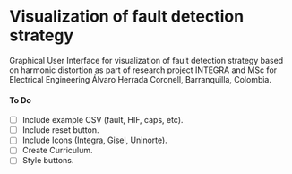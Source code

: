 # Visualization of fault detection strategy
Graphical User Interface for visualization of fault detection strategy based on harmonic distortion as part of research project INTEGRA and MSc for Electrical Engineering Álvaro Herrada Coronell, Barranquilla, Colombia.


#### To Do
- [ ] Include example CSV (fault, HIF, caps, etc).
- [ ] Include reset button.
- [ ] Include Icons (Integra, Gisel, Uninorte).
- [ ] Create Curriculum.
- [ ] Style buttons.
